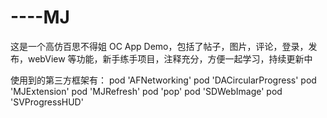 # ----MJ
这是一个高仿百思不得姐 OC App Demo，包括了帖子，图片，评论，登录，发布，webView 等功能，新手练手项目，注释充分，方便一起学习，持续更新中

使用到的第三方框架有：
pod 'AFNetworking'
pod 'DACircularProgress'
pod 'MJExtension'
pod 'MJRefresh'
pod 'pop'
pod 'SDWebImage'
pod 'SVProgressHUD'
